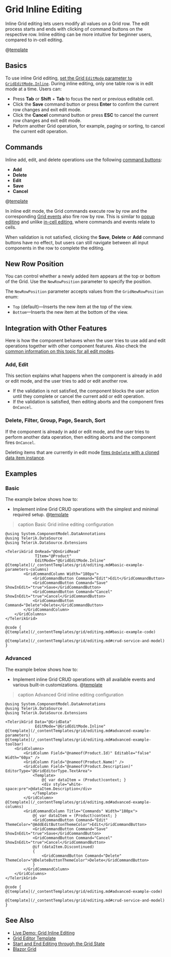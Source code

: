 
# Grid Inline Editing

Inline Grid editing lets users modify all values on a Grid row. The edit process starts and ends with clicking of command buttons on the respective row. Inline editing can be more intuitive for beginner users, compared to in-cell editing.

@[template](/_contentTemplates/grid/editing.md#overview-required)

## Basics

To use inline Grid editing, [set the Grid `EditMode` parameter to `GridEditMode.Inline`](slug:grid-editing-overview#edit-modes). During inline editing, only one table row is in edit mode at a time. Users can:

* Press **Tab** or **Shift** + **Tab** to focus the next or previous editable cell.
* Click the **Save** command button or press **Enter** to confirm the current row changes and exit edit mode.
* Click the **Cancel** command button or press **ESC** to cancel the current row changes and exit edit mode.
* Peform another Grid operation, for example, paging or sorting, to cancel the current edit operation.

## Commands

Inline add, edit, and delete operations use the following [command buttons](slug:grid-editing-overview#commands):

* **Add**
* **Delete**
* **Edit**
* **Save**
* **Cancel**

@[template](/_contentTemplates/grid/editing.md#without-commands)

In inline edit mode, the Grid commands execute row by row and the corresponding [Grid events](slug:grid-editing-overview#events) also fire row by row. This is similar to [popup editing](slug:grid-editing-popup) and unlike [in-cell editing](slug:grid-editing-incell), where commands and events relate to cells.

When validation is not satisfied, clicking the **Save**, **Delete** or **Add** command buttons have no effect, but users can still navigate between all input components in the row to complete the editing.

## New Row Position

You can control whether a newly added item appears at the top or bottom of the Grid. Use the `NewRowPosition` parameter to specify the position.

The `NewRowPosition` parameter accepts values from the `GridNewRowPosition` enum:

- `Top` (default)&mdash;Inserts the new item at the top of the view.
- `Bottom`&mdash;Inserts the new item at the bottom of the view.

## Integration with Other Features

Here is how the component behaves when the user tries to use add and edit operations together with other component features. Also check the [common information on this topic for all edit modes](slug:grid-editing-overview#integration-with-other-features).

### Add, Edit

This section explains what happens when the component is already in add or edit mode, and the user tries to add or edit another row.

* If the validation is not satisfied, the component blocks the user action until they complete or cancel the current add or edit operation.
* If the validation is satisfied, then editing aborts and the component fires `OnCancel`.

### Delete, Filter, Group, Page, Search, Sort

If the component is already in add or edit mode, and the user tries to perform another data operation, then editing aborts and the component fires `OnCancel`.

Deleting items that are currently in edit mode [fires `OnDelete` with a cloned data item instance](slug:grid-editing-overview#delete-operations).

## Examples

### Basic

The example below shows how to:

* Implement inline Grid CRUD operations with the simplest and minimal required setup.
@[template](/_contentTemplates/grid/editing.md#basic-example-description)

>caption Basic Grid inline editing configuration

````RAZOR
@using System.ComponentModel.DataAnnotations
@using Telerik.DataSource
@using Telerik.DataSource.Extensions

<TelerikGrid OnRead="@OnGridRead"
             TItem="@Product"
             EditMode="@GridEditMode.Inline"
@[template](/_contentTemplates/grid/editing.md#basic-example-parameters-columns)
        <GridCommandColumn Width="180px">
            <GridCommandButton Command="Edit">Edit</GridCommandButton>
            <GridCommandButton Command="Save" ShowInEdit="true">Save</GridCommandButton>
            <GridCommandButton Command="Cancel" ShowInEdit="true">Cancel</GridCommandButton>
            <GridCommandButton Command="Delete">Delete</GridCommandButton>
        </GridCommandColumn>
    </GridColumns>
</TelerikGrid>

@code {
@[template](/_contentTemplates/grid/editing.md#basic-example-code)

@[template](/_contentTemplates/grid/editing.md#crud-service-and-model)
}
````

### Advanced

The example below shows how to:

* Implement inline Grid CRUD operations with all available events and various built-in customizations.
@[template](/_contentTemplates/grid/editing.md#advanced-example-description)

>caption Advanced Grid inline editing configuration

````RAZOR
@using System.ComponentModel.DataAnnotations
@using Telerik.DataSource
@using Telerik.DataSource.Extensions

<TelerikGrid Data="@GridData"
             EditMode="@GridEditMode.Inline"
@[template](/_contentTemplates/grid/editing.md#advanced-example-parameters)
@[template](/_contentTemplates/grid/editing.md#advanced-example-toolbar)
    <GridColumns>
        <GridColumn Field="@nameof(Product.Id)" Editable="false" Width="60px" />
        <GridColumn Field="@nameof(Product.Name)" />
        <GridColumn Field="@nameof(Product.Description)" EditorType="@GridEditorType.TextArea">
            <Template>
                @{ var dataItem = (Product)context; }
                <div style="white-space:pre">@dataItem.Description</div>
            </Template>
        </GridColumn>
@[template](/_contentTemplates/grid/editing.md#advanced-example-columns)
        <GridCommandColumn Title="Commands" Width="180px">
            @{ var dataItem = (Product)context; }
            <GridCommandButton Command="Edit" ThemeColor="@AddEditButtonThemeColor">Edit</GridCommandButton>
            <GridCommandButton Command="Save" ShowInEdit="true">Save</GridCommandButton>
            <GridCommandButton Command="Cancel" ShowInEdit="true">Cancel</GridCommandButton>
            @if (dataItem.Discontinued)
            {
                <GridCommandButton Command="Delete" ThemeColor="@DeleteButtonThemeColor">Delete</GridCommandButton>
            }
        </GridCommandColumn>
    </GridColumns>
</TelerikGrid>

@code {
@[template](/_contentTemplates/grid/editing.md#advanced-example-code)

@[template](/_contentTemplates/grid/editing.md#crud-service-and-model)
}
````

## See Also

* [Live Demo: Grid Inline Editing](https://demos.telerik.com/blazor-ui/grid/editing-inline)
* [Grid Editor Template](slug:grid-templates-editor)
* [Start and End Editing through the Grid State](slug:grid-kb-add-edit-state)
* [Blazor Grid](slug:grid-overview)

